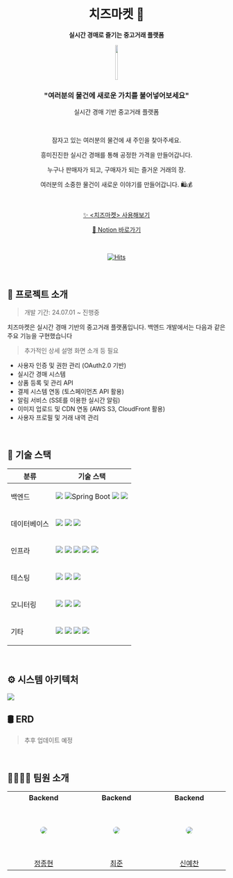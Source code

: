 <div align="center" >

# 치즈마켓 🧀️

<b>실시간 경매로 즐기는 중고거래 플랫폼</b>

<img src="https://github.com/user-attachments/assets/e16ab1ac-e500-4885-ae04-b3c9e45ea70d"
style="height: 80px; width: 10%;
object-fit: cover;
border-radius: 20px;" >

<h3> "여러분의 물건에 새로운 가치를 불어넣어보세요" </h3>

실시간 경매 기반 중고거래 플랫폼

<br />

잠자고 있는 여러분의 물건에 새 주인을 찾아주세요.

흥미진진한 실시간 경매를 통해 공정한 가격을 만들어갑니다.

누구나 판매자가 되고, 구매자가 되는 즐거운 거래의 장.

여러분의 소중한 물건이 새로운 이야기를 만들어갑니다. 🛍️💰

</br>

[✨ <치즈마켓> 사용해보기](https://chzzmarket.vercel.app/)

[//]: # ([📄 API 문서 바로가기]&#40;https://app.swaggerhub.com/apis-docs/CHLWNDKS333_1/chzz-market-api/1.0.0#/Products&#41;)

[🔗 Notion 바로가기](https://www.notion.so/b5153d7acbcc407b8c58e2efcd527dca?pvs=4)

<br>

[![Hits](https://hits.seeyoufarm.com/api/count/incr/badge.svg?url=https%3A%2F%2Fgithub.com%2FCHZZK-Study%2FChzz-Market-Backend&count_bg=%23F8EB00&title_bg=%23555555&icon=&icon_color=%23E7E7E7&title=chzzmarket&edge_flat=true)](https://hits.seeyoufarm.com)

</div>

<br>

## 🌼 프로젝트 소개

> 개발 기간: 24.07.01 ~ 진행중

치즈마켓은 실시간 경매 기반의 중고거래 플랫폼입니다. 백엔드 개발에서는 다음과 같은 주요 기능을 구현했습니다

> 추가적인 상세 설명 화면 소개 등 필요

* 사용자 인증 및 권한 관리 (OAuth2.0 기반)
* 실시간 경매 시스템
* 상품 등록 및 관리 API
* 결제 시스템 연동 (토스페이먼츠 API 활용)
* 알림 서비스 (SSE를 이용한 실시간 알림)
* 이미지 업로드 및 CDN 연동 (AWS S3, CloudFront 활용)
* 사용자 프로필 및 거래 내역 관리

<br>

## 📖 기술 스택

<table>
    <thead>
        <tr>
            <th>분류</th>
            <th>기술 스택</th>
        </tr>
    </thead>
    <tbody>
        <tr>
            <td>
                <p>백엔드</p>
            </td>
            <td>
                <img src="https://img.shields.io/badge/spring-6DB33F?style=for-the-badge&logo=spring&logoColor=white"> 
                <img alt="Spring Boot" src ="https://img.shields.io/badge/springboot-6DB33F.svg?&style=for-the-badge&logo=SpringBoot&logoColor=white"/>
                <img src="https://img.shields.io/badge/Spring Data JPA-6DB33F?style=for-the-badge&logoColor=white">
                <img src="https://img.shields.io/badge/Spring Security-6DB33F?style=for-the-badge&logo=Spring Security&logoColor=white">
            </td>
        </tr>
                <tr>
            <td>
                <p>데이터베이스</p>
            </td>
            <td>
                <img src="https://img.shields.io/badge/MySQL-4479A1?style=for-the-badge&logo=MySQL&logoColor=white">
                <img src="https://img.shields.io/badge/Redis-DC382D?style=for-the-badge&logo=Redis&logoColor=white">
                <img src="https://img.shields.io/badge/Flyway-CC0200?style=for-the-badge&logo=Flyway&logoColor=white">
            </td>
        </tr>
                <tr>
            <td>
                <p>인프라</p>
            </td>
            <td>
                <img src="https://img.shields.io/badge/Amazon%20EC2-FF9900?style=for-the-badge&logo=Amazon%20EC2&logoColor=white">
                <img src="https://img.shields.io/badge/Nginx-014532?style=for-the-badge&logo=Nginx&logoColor=009639&">
                <img src="https://img.shields.io/badge/Docker-2496ED?&logo=Docker&style=for-the-badge&logoColor=white">
                <img src="https://img.shields.io/badge/Amazon%20S3-569A31?style=for-the-badge&logo=Amazon%20S3&logoColor=white">
                <img src="https://img.shields.io/badge/GitHub Actions-000000?style=for-the-badge&logo=github-actions">
            </td>
        </tr>
        <tr>
            <td>
                <p>테스팅</p>
            </td>
            <td>
                <img src="https://img.shields.io/badge/JUnit5-25A162?style=for-the-badge&logo=JUnit5&logoColor=white">
                <img src="https://img.shields.io/badge/mockito-EF2D5E?style=for-the-badge&logo=mockito&logoColor=white">
                <img src="https://img.shields.io/badge/nGrinder-A100FF?style=for-the-badge&logo=nGrinder&logoColor=white">
            </td>
        </tr>
        <tr>
            <td>
                <p>모니터링</p>
            </td>
            <td>
                <img src="https://img.shields.io/badge/Prometheus-E6522C?style=for-the-badge&logo=Prometheus&logoColor=white">
                <img src="https://img.shields.io/badge/Grafana-F46800?style=for-the-badge&logo=Grafana&logoColor=white">
                <img src="https://img.shields.io/badge/Loki-005AFF?style=for-the-badge&logo=Loki&logoColor=white">
            </td>
        </tr>
        <tr>
            <td>
                <p>기타</p>
            </td>
            <td>
                <img src="https://img.shields.io/badge/jpa-F46800?style=for-the-badge&logo=jpa&logoColor=white">
                <img src="https://img.shields.io/badge/Querydsl-85EA2D?style=for-the-badge&logo=Querydsl&logoColor=white">
                <img src="https://img.shields.io/badge/Quartz-2496ED?style=for-the-badge&logo=Quartz&logoColor=white">
                <img src="https://img.shields.io/badge/jwt-CC0200?style=for-the-badge&logo=jwt&logoColor=white">
            </td>
        </tr>
    </tbody>
</table>

<br>

## ⚙️ 시스템 아키텍처

<img src="https://drive.google.com/uc?export=download&id=16VASXkZ-iDVkuoOgd3BgB6PkYalfZFSI"/>

<br>

## 🛢️ ERD

> 추후 업데이트 예정

<br>

## 👨‍👩‍👧‍👦 팀원 소개

<table >
  <tr height="30px">
    <td align="center" width="160px">
      <b>Backend</b>
    </td>
    <td align="center" width="160px">
      <b>Backend</b>
    </td>
    <td align="center" width="160px">
      <b>Backend</b>
    </td>
  </tr>
  <tr height="120px">
    <td align="center" width="160px">
      <a href="https://github.com/viaunixue"><img src="https://avatars.githubusercontent.com/u/77084379?v=4" style="border-radius:50%"/></a>
    </td>
    <td align="center" width="160px">
      <a href="https://github.com/junest66"><img src="https://avatars.githubusercontent.com/u/121853214?v=4" style="border-radius:50%"/></a>
    </td>
    <td align="center" width="160px">
      <a href="https://github.com/YeaChan05"><img src="https://avatars.githubusercontent.com/u/88381563?v=4" style="border-radius:50%" /></a>
    </td>
  </tr>
  <tr height="30px">
    <td align="center" width="160px">
      <a href="https://github.com/viaunixue">정종현</a>
    </td>
    <td align="center" width="160px">
      <a href="https://github.com/junest66">최준</a>
    </td>
    <td align="center" width="160px">
      <a href="https://github.com/YeaChan05">신예찬</a>
    </td>
  </tr>
</table>

<br>
